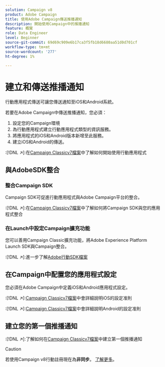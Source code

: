 ```yaml
---
solution: Campaign v8
product: Adobe Campaign
title: 使用Adobe Campaign傳送推播通知
description: 開始使用Campaign中的推播通知
feature: 概覽
role: Data Engineer
level: Beginner
source-git-commit: 69d69c909e6b17ca3f5fb18d6680aa51d0d701cf
workflow-type: tm+mt
source-wordcount: '277'
ht-degree: 1%

---
```


# 建立和傳送推播通知

行動應用程式傳送可讓您傳送通知至iOS和Android系統。

若要在Adobe Campaign中傳送推播通知，您必須：

1. 設定您的Campaign環境
1. 為行動應用程式建立行動應用程式類型的資訊服務。
1. 將應用程式的iOS和Android版本新增至此服務。
1. 建立iOS和Android的傳送。

:[!DNL :arrow_upper_right:]:在[Campaign Classicv7檔案](https://experienceleague.adobe.com/docs/campaign-classic/using/sending-messages/sending-push-notifications/about-mobile-app-channel.html)中了解如何開始使用行動應用程式

## 與AdobeSDK整合

### 整合Campaign SDK

Campaign SDK可促進行動應用程式與Adobe Campaign平台的整合。

:[!DNL :arrow_upper_right:]:在[Campaign Classicv7檔案](https://experienceleague.adobe.com/docs/campaign-classic/using/sending-messages/sending-push-notifications/integrating-campaign-sdk-into-the-mobile-application.html?lang=en#loading-campaign-sdk)中了解如何將Campaign SDK與您的應用程式整合

### 在Launch中設定Campaign擴充功能

您可以善用Campaign Classic擴充功能，將Adobe Experience Platform Launch SDK與Campaign整合。

:[!DNL :arrow_upper_right:]:進一步了解[Adobe行動SDK檔案](https://aep-sdks.gitbook.io/docs/using-mobile-extensions/adobe-campaignclassic)

## 在Campaign中配置您的應用程式設定

您必須在Adobe Campaign中定義iOS和Android應用程式設定。

:[!DNL :arrow_upper_right:]:[Campaign Classicv7檔案](https://experienceleague.adobe.com/docs/campaign-classic/using/sending-messages/sending-push-notifications/configure-the-mobile-app/configuring-the-mobile-application.html?lang=en#sending-messages)中會詳細說明iOS的設定准則

:[!DNL :arrow_upper_right:]:[Campaign Classicv7檔案](https://experienceleague.adobe.com/docs/campaign-classic/using/sending-messages/sending-push-notifications/configure-the-mobile-app/configuring-the-mobile-application-android.html?lang=en#sending-messages)中會詳細說明Android的設定准則

## 建立您的第一個推播通知

:[!DNL :arrow_upper_right:]:了解如何在[Campaign Classicv7檔案](https://experienceleague.adobe.com/docs/campaign-classic/using/sending-messages/sending-push-notifications/creating-notifications.html?lang=en#sending-notifications-on-ios)中建立第一個推播通知


>[!CAUTION]
>
>若使用Campaign v8行動註冊現在為&#x200B;**非同步**。 [了解更多](../dev/staging.md)。
